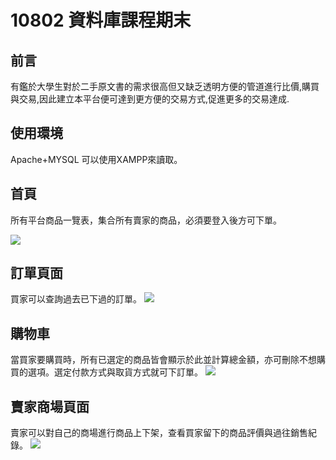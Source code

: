# 10802 資料庫課程期末



## 前言
有鑑於大學生對於二手原文書的需求很高但又缺乏透明方便的管道進行比價,購買與交易,因此建立本平台便可達到更方便的交易方式,促進更多的交易達成.


## 使用環境
Apache+MYSQL
可以使用XAMPP來讀取。




## 首頁
所有平台商品一覽表，集合所有賣家的商品，必須要登入後方可下單。



![](https://i.imgur.com/Z12AfvY.png)


## 訂單頁面
買家可以查詢過去已下過的訂單。
![](https://i.imgur.com/MfSENDf.png)


## 購物車
當買家要購買時，所有已選定的商品皆會顯示於此並計算總金額，亦可刪除不想購買的選項。選定付款方式與取貨方式就可下訂單。
![](https://i.imgur.com/qbKrWsm.png)

## 賣家商場頁面
賣家可以對自己的商場進行商品上下架，查看買家留下的商品評價與過往銷售紀錄。
![](https://i.imgur.com/D7mlckG.png)
